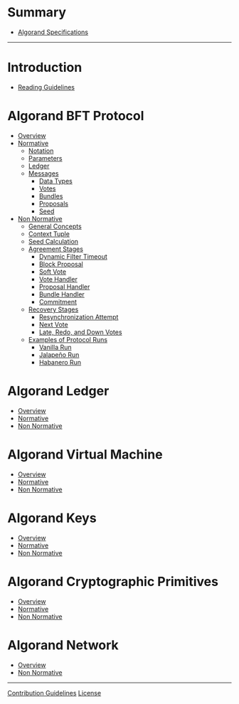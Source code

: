 # Summary

- [Algorand Specifications]()

---

# Introduction

- [Reading Guidelines](./reading-guidelines.md)

# Algorand BFT Protocol

- [Overview]()
- [Normative]()
  - [Notation](./abft-notation.md)
  - [Parameters](./abft-parameters.md)
  - [Ledger](./abft-ledger.md)
  - [Messages](./abft-messages.md)
    - [Data Types](./abft-messages-data-types.md)
    - [Votes](./abft-messages-votes.md)
    - [Bundles](./abft-messages-bundles.md)
    - [Proposals](./abft-messages-proposals.md)
    - [Seed](./abft-messages-seed.md)
- [Non Normative](./abft-nn.md)
  - [General Concepts](./abft-nn-general-concepts.md)
  - [Context Tuple](./abft-nn-context-tuple.md)
  - [Seed Calculation](./abft-nn-seed-calculation.md)
  - [Agreement Stages](./abft-nn-agreement-stages.md)
    - [Dynamic Filter Timeout](./abft-nn-dynamic-filter-timeout.md)
    - [Block Proposal](./abft-nn-block-proposal.md)
    - [Soft Vote](./abft-nn-soft-vote.md)
    - [Vote Handler]()
    - [Proposal Handler]()
    - [Bundle Handler]()
    - [Commitment](./abft-nn-commitment.md)
  - [Recovery Stages]()
    - [Resynchronization Attempt]()
    - [Next Vote]()
    - [Late, Redo, and Down Votes]()
  - [Examples of Protocol Runs]()
    - [Vanilla Run]()
    - [Jalapeño Run]()
    - [Habanero Run]()

# Algorand Ledger

- [Overview]()
- [Normative]()
- [Non Normative]()

# Algorand Virtual Machine

- [Overview]()
- [Normative]()
- [Non Normative]()

# Algorand Keys

- [Overview]()
- [Normative]()
- [Non Normative]()

# Algorand Cryptographic Primitives

- [Overview]()
- [Normative]()
- [Non Normative]()

# Algorand Network

- [Overview]()
- [Non Normative]()

---

[Contribution Guidelines]()
[License]()
